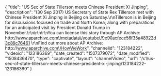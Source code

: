 {
    "title": "US Sec of State Tillerson meets Chinese President Xi Jinping",
    "description": "(30 Sep 2017) US Secretary of State Rex Tillerson met with Chinese President Xi Jinping in Beijing on Saturday.\r\nTillerson is in Beijing for discussions focused on trade and North Korea, along with preparations for an anticipated visit by President Donald Trump in November.\r\n\r\n\r\nYou can license this story through AP Archive: http:\/\/www.aparchive.com\/metadata\/youtube\/9e90acfece56f35a48922d3c89c76461 \r\nFind out more about AP Archive: http:\/\/www.aparchive.com\/HowWeWork",
    "channelid": "123184222",
    "videoid": "123186369",
    "date_created": "1507379072",
    "date_modified": "1508436470",
    "type": "captivate",
    "layout": "channelVideo",
    "url": "\/c1\/us-sec-of-state-tillerson-meets-chinese-president-xi-jinping\/123184222-123186369"
}